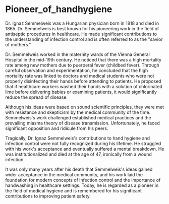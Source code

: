 # Pioneer_of_handhygiene
Dr. Ignaz Semmelweis was a Hungarian physician born in 1818 and died in 1865. Dr. Semmelweis is best known for his pioneering work in the field of antiseptic procedures in healthcare. He made significant contributions to the understanding of infection control and is often referred to as the "savior of mothers."

Dr. Semmelweis worked in the maternity wards of the Vienna General Hospital in the mid-19th century. He noticed that there was a high mortality rate among new mothers due to puerperal fever (childbed fever). Through careful observation and experimentation, he concluded that the high mortality rate was linked to doctors and medical students who were not properly disinfecting their hands before attending to patients. He proposed that if healthcare workers washed their hands with a solution of chlorinated lime before delivering babies or examining patients, it would significantly reduce the spread of disease.

Although his ideas were based on sound scientific principles, they were met with resistance and skepticism by the medical community of the time. Semmelweis's work challenged established medical practices and the prevailing miasma theory of disease transmission. Unfortunately, he faced significant opposition and ridicule from his peers.

Tragically, Dr. Ignaz Semmelweis's contributions to hand hygiene and infection control were not fully recognized during his lifetime. He struggled with his work's acceptance and eventually suffered a mental breakdown. He was institutionalized and died at the age of 47, ironically from a wound infection.

It was only many years after his death that Semmelweis's ideas gained wider acceptance in the medical community, and his work laid the foundation for modern concepts of infection control and the importance of handwashing in healthcare settings. Today, he is regarded as a pioneer in the field of medical hygiene and is remembered for his significant contributions to improving patient safety.
